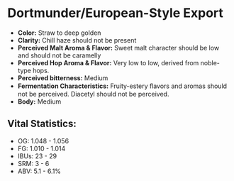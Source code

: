 # Dortmunder/European-Style Export

- **Color:** Straw to deep golden
- **Clarity:** Chill haze should not be present
- **Perceived Malt Aroma & Flavor:** Sweet malt character should be low and should not be caramelly
- **Perceived Hop Aroma & Flavor:** Very low to low, derived from noble-type hops.
- **Perceived bitterness:** Medium
- **Fermentation Characteristics:** Fruity-estery ﬂavors and aromas should not be perceived. Diacetyl should not be perceived.
- **Body:** Medium

## Vital Statistics:

- OG: 1.048 - 1.056
- FG: 1.010 - 1.014
- IBUs: 23 - 29
- SRM: 3 - 6
- ABV: 5.1 - 6.1%
